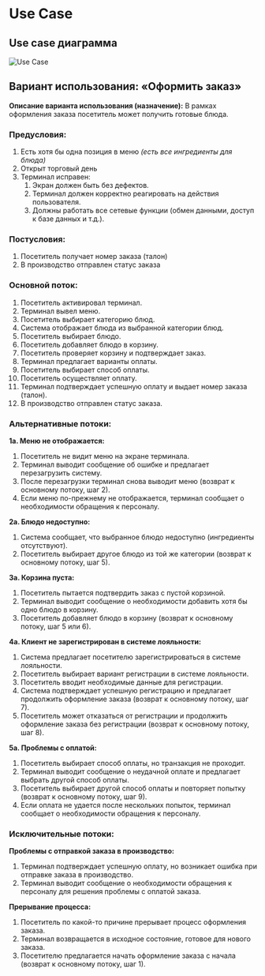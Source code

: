 # Use Case
## Use case диаграмма

![Use Case](out/use_case.svg)

## **Вариант использования:  «Оформить заказ»**

**Описание варианта использования (назначение):** В рамках оформления заказа посетитель может получить готовые блюда.

### **Предусловия:**

1. Есть хотя бы одна позиция в меню *(есть все ингредиенты для блюда)*
2. Открыт торговый день
3. Терминал исправен: 
    1. Экран должен быть без дефектов.
    2. Терминал должен корректно реагировать на действия пользователя.
    3. Должны работать все сетевые функции (обмен данными, доступ к базе данных и т.д.).

### **Постусловия:**

1. Посетитель получает номер заказа (талон)
2. В производство отправлен статус заказа

### Основной поток:

1. Посетитель активировал терминал.
2. Терминал вывел меню.
3. Посетитель выбирает категорию блюд.
4. Система отображает блюда из выбранной категории блюд.
5. Посетитель выбирает блюдо.
6. Посетитель добавляет блюдо в корзину.
7. Посетитель проверяет корзину и подтверждает заказ.
8. Терминал предлагает варианты оплаты.
9. Посетитель выбирает способ оплаты.
10. Посетитель осуществляет оплату.
11. Терминал подтверждает успешную оплату и выдает номер заказа (талон).
12. В производство отправлен статус заказа.

### Альтернативные потоки:

**1а. Меню не отображается:**

1. Посетитель не видит меню на экране терминала.
2. Терминал выводит сообщение об ошибке и предлагает перезагрузить систему.
3. После перезагрузки терминал снова выводит меню (возврат к основному потоку, шаг 2).
4. Если меню по-прежнему не отображается, терминал сообщает о необходимости обращения к персоналу.

**2а. Блюдо недоступно:**

1. Система сообщает, что выбранное блюдо недоступно (ингредиенты отсутствуют).
2. Посетитель выбирает другое блюдо из той же категории (возврат к основному потоку, шаг 5).

**3а. Корзина пуста:**

1. Посетитель пытается подтвердить заказ с пустой корзиной.
2. Терминал выводит сообщение о необходимости добавить хотя бы одно блюдо в корзину.
3. Посетитель добавляет блюдо в корзину (возврат к основному потоку, шаг 5 или 6).

**4а. Клиент не зарегистрирован в системе лояльности:**

1. Система предлагает посетителю зарегистрироваться в системе лояльности.
2. Посетитель выбирает вариант регистрации в системе лояльности.
3. Посетитель вводит необходимые данные для регистрации.
4. Система подтверждает успешную регистрацию и предлагает продолжить оформление заказа (возврат к основному потоку, шаг 7).
5. Посетитель может отказаться от регистрации и продолжить оформление заказа без регистрации (возврат к основному потоку, шаг 8).

**5а. Проблемы с оплатой:**

1. Посетитель выбирает способ оплаты, но транзакция не проходит.
2. Терминал выводит сообщение о неудачной оплате и предлагает выбрать другой способ оплаты.
3. Посетитель выбирает другой способ оплаты и повторяет попытку (возврат к основному потоку, шаг 9).
4. Если оплата не удается после нескольких попыток, терминал сообщает о необходимости обращения к персоналу.

### Исключительные потоки:

**Проблемы с отправкой заказа в производство:**

1. Терминал подтверждает успешную оплату, но возникает ошибка при отправке заказа в производство.
2. Терминал выводит сообщение о необходимости обращения к персоналу для решения проблемы с оплатой заказа.

**Прерывание процесса:**

1. Посетитель по какой-то причине прерывает процесс оформления заказа.
2. Терминал возвращается в исходное состояние, готовое для нового заказа.
3. Посетителю предлагается начать оформление заказа с начала (возврат к основному потоку, шаг 1).